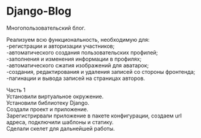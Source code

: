 # Django-Blog
Многопользовательский блог. 

Реализуем всю функциональность, необходимую для:     
-регистрации и авторизации участников;  
-автоматического создания пользовательских профилей;  
-заполнения и изменения информации в профилях;  
-автоматического сжатия изображений для аватарок;  
-создания, редактирования и удаления записей со стороны фронтенда;  
-пагинации и вывода записей на страницах авторов.  

Часть 1  
Установили виртуальное окружение.  
Установили библиотеку Django.  
Создали проект и приложение.  
Зарегистрирвали приложение в пакете конфигурации, создаем url адреса, подключили шаблоны и статику.  
Сделали скелет для дальнейшей работы.
